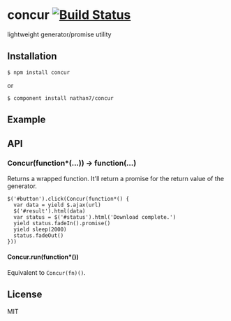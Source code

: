 
# concur [![Build Status](https://travis-ci.org/nathan7/concur.png?branch=master)](https://travis-ci.org/nathan7/concur)

  lightweight generator/promise utility

## Installation

    $ npm install concur

  or

    $ component install nathan7/concur

## Example

## API

### Concur(function\*(...)) -> function(...)

  Returns a wrapped function.
  It'll return a promise for the return value of the generator.

```
$('#button').click(Concur(function*() {
  var data = yield $.ajax(url)
  $('#result').html(data)
  var status = $('#status').html('Download complete.')
  yield status.fadeIn().promise()
  yield sleep(2000)
  status.fadeOut()
}))
```

#### Concur.run(function\*())

  Equivalent to `Concur(fn)()`.

## License

  MIT
